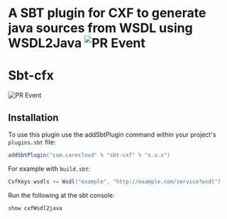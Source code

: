 # A SBT plugin for CXF to generate java sources from WSDL using WSDL2Java ![PR Event](https://github.com/CareCloud/sbt-cxf/workflows/Build%20and%20Test/badge.svg?event=pull_request)
# Sbt-cfx 

![PR Event](https://github.com/CareCloud/sbt-cfx/actions/workflows/publish.yml/badge.svg)

Installation
------------

To use this plugin use the addSbtPlugin command within your project's `plugins.sbt` file:

```scala
addSbtPlugin("com.carecloud" % "sbt-cxf" % "x.x.x")
```

For example with `build.sbt`:

```scala
CxfKeys.wsdls += Wsdl("example", "http://example.com/service?wsdl")
```

Run the following at the sbt console:
```scala
show cxfWsdl2java
```
